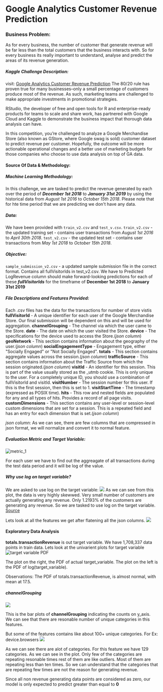 # Google Analytics Customer Revenue Prediction

### Business Problem:
 As for every business, the number of customer that generate revenue will be far less than the total customers that the business interacts with. So for every business its really important to understand, analyse and predict the areas of its revenue generation.
 
##### Kaggle Challenge Description:
visit: [Google Analytics Customer Revenue Prediction](https://www.kaggle.com/c/ga-customer-revenue-prediction/overview "Google Analytics Customer Revenue Prediction")
The 80/20 rule has proven true for many businesses–only a small percentage of customers produce most of the revenue. As such, marketing teams are challenged to make appropriate investments in promotional strategies.

RStudio, the developer of free and open tools for R and enterprise-ready products for teams to scale and share work, has partnered with Google Cloud and Kaggle to demonstrate the business impact that thorough data analysis can have.

In this competition, you’re challenged to analyze a Google Merchandise Store (also known as GStore, where Google swag is sold) customer dataset to predict revenue per customer. Hopefully, the outcome will be more actionable operational changes and a better use of marketing budgets for those companies who choose to use data analysis on top of GA data.

#### Source Of Data & Methodology:


##### Machine Learning Methodology:
In this challenge, we are tasked to predict the revenue generated by each over the period of _**December 1st 2018**_ to _**January 31st 2019**_ by using the historical data from _August 1st 2016_ to _October 15th 2018_. Please note that for hte time period that we are predicting we don't have any data.

##### Data:
We have been provided with `train_v2.csv` and `test_v.csv`. 
`train_v2.csv` - the updated training set - contains user transactions from _August 1st 2016_ to _April 30th 2018_.
`test_v2.csv` - the updated test set - contains user transactions from _May 1st 2018_ to _October 15th 2018_.

##### Objective:
`sample_submission_v2.csv` - a updated sample submission file in the correct format. Contains all fullVisitorIds in test_v2.csv. We have to Predicted LogRevenue column should make forward-looking predictions for each of these **_fullVisitorIds_** for the timeframe of **December 1st 2018** to **January 31st 2019**
##### File Descriptions and Features Provided:

Each .csv files has the data for the transactions for number of store vistis
**fullVisitorId** - A unique identifier for each user of the Google Merchandise Store. Our final submission will be dependent on this and will be used for aggregation.
**channelGrouping** - The channel via which the user came to the Store.
**date** - The date on which the user visited the Store.
**device** - The specifications for the device used to access the Store.(_json column_)
**geoNetwork** - This section contains information about the geography of the user.(_json column_)
**socialEngagementType** - Engagement type, either "Socially Engaged" or "Not Socially Engaged".
**totals** - This section contains aggregate values across the session.(_json column_)
**trafficSource** - This section contains information about the Traffic Source from which the session originated.(_json column_)
**visitId** - An identifier for this session. This is part of the value usually stored as the _utmb cookie. This is only unique to the user. For a completely unique ID, you should use a combination of fullVisitorId and visitId.
**visitNumber** - The session number for this user. If this is the first session, then this is set to 1.
**visitStartTime** - The timestamp (expressed as POSIX time).
**hits** - This row and nested fields are populated for any and all types of hits. Provides a record of all page visits.
**customDimensions** - This section contains any user-level or session-level custom dimensions that are set for a session. This is a repeated field and has an entry for each dimension that is set.(_json column_)

_json column_: As we can see, there are few columns that are compressed in json format, we will normalize and convert it to normal feature.

##### Evaluation Metric and Target Variable:
![metric_1](https://i.ibb.co/nrdSBNX/metric-1.png)

For each user we have to find out the aggreagate of all transactions during the test data period and it will be log of the value.

##### Why use log on target variable?
We are asked to use log on the target variable:
![](https://i.ibb.co/4jyvsjn/Bar-Plots-Rev-Non-rev.png)
As we can see from this plot, the data is very highly skewwed. Very small number of customers are actually generating any revenue. Only 1.2193% of the customers are generating any revenue. So we are tasked to use log on the target variable.
[Source](http://onlinestatbook.com/2/transformations/log.html#:~:text=The%20log%20transformation%20can%20be,the%20assumptions%20of%20inferential%20statistics. "LogT ransformations")

Lets look at all the features we get after flatening all the json columns.
![](https://i.ibb.co/FYh7q0q/info.png)

#### Exploratory Data Analysis
**totals.transactionRevenue** is out target variable. We have 1,708,337 data points in train data. 
Lets look at the univarient plots for target variable
![](https://i.ibb.co/LngbfHZ/target-univariant.png "target variable PDF")

The plot on the right, the PDF of actual target_variable. The plot on the left is the PDF of log(target_variable).

Observations:
The PDF of totals.transactionRevenue, is almost normal, with mean at 17.5.

##### channelGrouping
![](https://i.ibb.co/WGvVqYM/channel-group.png)

This is the bar plots of **channelGrouping** indicating the counts on y_axis.
We can see that there are resonable number of unique categories in this features.

But some of the features contains like about 100+ unique categories. For Ex: device.browsers
![](https://i.ibb.co/2Pqtmsm/device-browser.png)

As we can see there are alot of categories. For this feature we have 129 categories. As we can see in the plot. Only few of the categories are repeating resonable times rest of them are like outliers. Most of them are repeating less than ten times. So we can understand that the categories that are repeating few times are not the reason for generating revenue. 

Since all non revenue generating data points are considered as zero, our model is only expected to predict greater than equal to **0**

